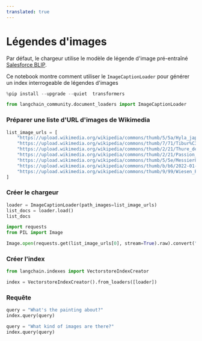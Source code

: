 ```yaml
---
translated: true
---
```


# Légendes d'images

Par défaut, le chargeur utilise le modèle de légende d'image pré-entraîné [Salesforce BLIP](https://huggingface.co/Salesforce/blip-image-captioning-base).

Ce notebook montre comment utiliser le `ImageCaptionLoader` pour générer un index interrogeable de légendes d'images

```python
%pip install --upgrade --quiet  transformers
```

```python
from langchain_community.document_loaders import ImageCaptionLoader
```

### Préparer une liste d'URL d'images de Wikimedia

```python
list_image_urls = [
    "https://upload.wikimedia.org/wikipedia/commons/thumb/5/5a/Hyla_japonica_sep01.jpg/260px-Hyla_japonica_sep01.jpg",
    "https://upload.wikimedia.org/wikipedia/commons/thumb/7/71/Tibur%C3%B3n_azul_%28Prionace_glauca%29%2C_canal_Fayal-Pico%2C_islas_Azores%2C_Portugal%2C_2020-07-27%2C_DD_14.jpg/270px-Tibur%C3%B3n_azul_%28Prionace_glauca%29%2C_canal_Fayal-Pico%2C_islas_Azores%2C_Portugal%2C_2020-07-27%2C_DD_14.jpg",
    "https://upload.wikimedia.org/wikipedia/commons/thumb/2/21/Thure_de_Thulstrup_-_Battle_of_Shiloh.jpg/251px-Thure_de_Thulstrup_-_Battle_of_Shiloh.jpg",
    "https://upload.wikimedia.org/wikipedia/commons/thumb/2/21/Passion_fruits_-_whole_and_halved.jpg/270px-Passion_fruits_-_whole_and_halved.jpg",
    "https://upload.wikimedia.org/wikipedia/commons/thumb/5/5e/Messier83_-_Heic1403a.jpg/277px-Messier83_-_Heic1403a.jpg",
    "https://upload.wikimedia.org/wikipedia/commons/thumb/b/b6/2022-01-22_Men%27s_World_Cup_at_2021-22_St._Moritz%E2%80%93Celerina_Luge_World_Cup_and_European_Championships_by_Sandro_Halank%E2%80%93257.jpg/288px-2022-01-22_Men%27s_World_Cup_at_2021-22_St._Moritz%E2%80%93Celerina_Luge_World_Cup_and_European_Championships_by_Sandro_Halank%E2%80%93257.jpg",
    "https://upload.wikimedia.org/wikipedia/commons/thumb/9/99/Wiesen_Pippau_%28Crepis_biennis%29-20220624-RM-123950.jpg/224px-Wiesen_Pippau_%28Crepis_biennis%29-20220624-RM-123950.jpg",
]
```

### Créer le chargeur

```python
loader = ImageCaptionLoader(path_images=list_image_urls)
list_docs = loader.load()
list_docs
```

```python
import requests
from PIL import Image

Image.open(requests.get(list_image_urls[0], stream=True).raw).convert("RGB")
```

### Créer l'index

```python
from langchain.indexes import VectorstoreIndexCreator

index = VectorstoreIndexCreator().from_loaders([loader])
```

### Requête

```python
query = "What's the painting about?"
index.query(query)
```

```python
query = "What kind of images are there?"
index.query(query)
```
